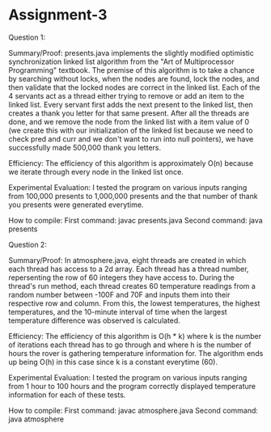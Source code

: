 # Assignment-3
Question 1: 

Summary/Proof: presents.java implements the slightly modified optimistic synchronization linked list algorithm from the "Art of Multiprocessor Programming" textbook. The premise of this algorithm is to take a chance by searching without locks, when the nodes are found, lock the nodes, and then validate that the locked nodes are correct in the linked list. Each of the 4 servants act as a thread either trying to remove or add an item to the linked list. Every servant first adds the next present to the linked list, then creates a thank you letter for that same present. After all the threads are done, and we remove the node from the linked list with a item value of 0 (we create this with our initialization of the linked list because we need to check pred and curr and we don't want to run into null pointers), we have successfully made 500,000 thank you letters.

Efficiency: The efficiency of this algorithm is approximately O(n) because we iterate through every node in the linked list once.

Experimental Evaluation: I tested the program on various inputs ranging from 100,000 presents to 1,000,000 presents and the that number of thank you presents were generated everytime.

How to compile: First command: javac presents.java Second command: java presents

Question 2: 

Summary/Proof: In atmosphere.java, eight threads are created in which each thread has access to a 2d array. Each thread has a thread number, repersenting the row of 60 integers they have access to. During the thread's run method, each thread creates 60 temperature readings from a random number between -100F and 70F and inputs them into their respective row and column. From this, the lowest temperatures, the highest temperatures, and the 10-minute interval of time when the largest temperature difference was observed is calculated. 

Efficiency: The efficiency of this algorithm is O(h * k) where k is the number of iterations each thread has to go through and where h is the number of hours the rover is gathering temperature information for. The algorithm ends up being O(h) in this case since k is a constant everytime (60).

Experimental Evaluation: I tested the program on various inputs ranging from 1 hour to 100 hours and the program correctly displayed temperature information for each of these tests.

How to compile: First command: javac atmosphere.java Second command: java atmosphere
